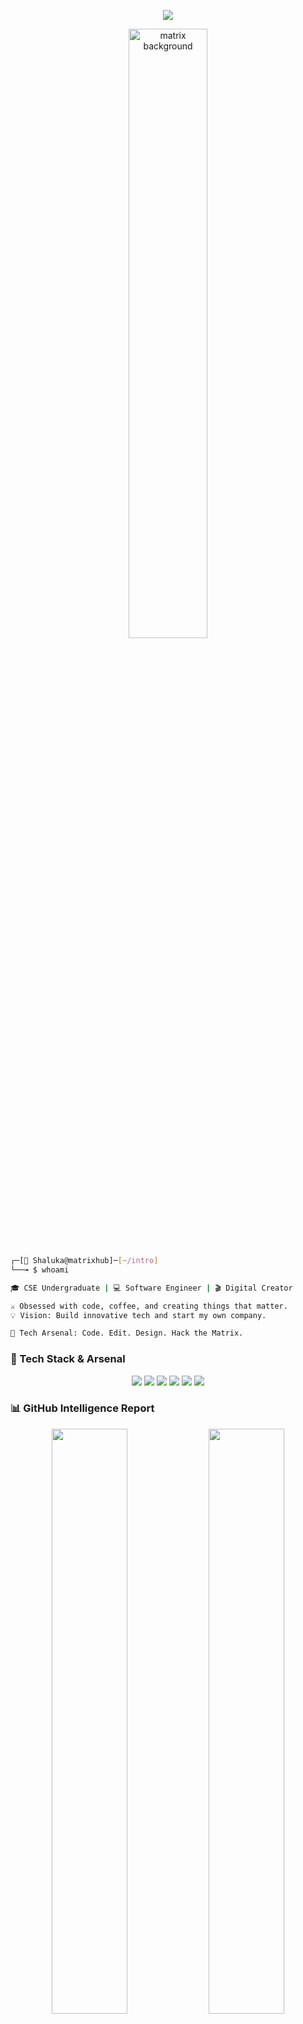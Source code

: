 <!-- 💀 Ultimate Hacker-Themed GitHub README for Shaluka -->

<!-- 🧠 Typing Effect -->
<p align="center">
  <img src="https://readme-typing-svg.demolab.com?font=Fira+Code&size=22&pause=1000&color=0000FF&center=true&vCenter=true&width=500&lines=Access+Granted...;Welcome+Agent+Shaluka;Initializing+GitHub+Protocol..." />
</p>

<!-- 🎥 Matrix Rain Background as a GIF -->
<p align="center">
  <img src="https://media.giphy.com/media/qgQUggAC3Pfv687qPC/giphy.gif" alt="matrix background" width="50%" />
</p>

<!-- 🎯 Terminal Introduction Block -->
```bash
┌─[🔐 Shaluka@matrixhub]─[~/intro]
└──╼ $ whoami

🎓 CSE Undergraduate | 💻 Software Engineer | 🎬 Digital Creator

⚔️ Obsessed with code, coffee, and creating things that matter.
💡 Vision: Build innovative tech and start my own company.

🧠 Tech Arsenal: Code. Edit. Design. Hack the Matrix.
```

<!-- 🧰 Toolbox -->
### 🧰 Tech Stack & Arsenal
<p align="center">
  <img src="https://img.shields.io/badge/C++-00599C?style=for-the-badge&logo=c%2B%2B&logoColor=white"/>
  <img src="https://img.shields.io/badge/Java-ED8B00?style=for-the-badge&logo=java&logoColor=white"/>
  <img src="https://img.shields.io/badge/Python-FFD43B?style=for-the-badge&logo=python&logoColor=blue"/>
  <img src="https://img.shields.io/badge/Photoshop-31A8FF?style=for-the-badge&logo=adobephotoshop&logoColor=white"/>
  <img src="https://img.shields.io/badge/After%20Effects-9999FF?style=for-the-badge&logo=adobeaftereffects&logoColor=white"/>
  <img src="https://img.shields.io/badge/CapCut-000000?style=for-the-badge&logo=capcut&logoColor=white"/>
</p>

<!-- 🧬 GitHub Stats -->
### 📊 GitHub Intelligence Report
<p align="center">
  <img src="https://github-readme-stats.vercel.app/api?username=shalukahhstt&show_icons=true&theme=tokyonight&hide_border=true&custom_title=Agent+Shaluka's+Stats" width="49%"/>
  <img src="https://github-readme-stats.vercel.app/api/top-langs/?username=shalukahhstt&layout=compact&theme=tokyonight&hide_border=true&custom_title=Most+Used+Languages" width="49%"/>
</p>

<!-- 🔄 GitHub Activity Graph -->
<p align="center">
  <img src="https://github-readme-activity-graph.vercel.app/graph?username=shalukahhstt&theme=tokyo-night&hide_border=true" width="100%"/>
</p>

<!-- 🧠 Hacker Quote -->
### 🧠 Daily Kernel Thought
> 🧠 _"Talk is cheap. Show me the code.”

<!-- 🌐 Contact Section -->
### 🌐 Connect with me:
<p align="left">
  <a href="shalukahhstt@gmail.com" target="_blank"><img src="https://img.shields.io/badge/Gmail-D14836.svg?&style=for-the-badge&logo=gmail&logoColor=white"/></a>
  <a href="https://www.linkedin.com/in/shaluka-theshan-a05a5134b/" target="_blank"><img src="https://img.shields.io/badge/LinkedIn-0077B5.svg?&style=for-the-badge&logo=linkedin&logoColor=white"/></a>
  <a href="https://www.instagram.com/__._s_h_a_l_u_k_a_.__/" target="_blank"><img src="https://img.shields.io/badge/Instagram-E4405F.svg?&style=for-the-badge&logo=instagram&logoColor=white"/></a>
  <a href="https://www.hackerrank.com/profile/CSE_230247T_23" target="_blank"><img src="https://img.shields.io/badge/HackerRank-2EC866.svg?&style=for-the-badge&logo=hackerrank&logoColor=white"/></a>
</p>

<!-- 🎭 Easter Egg -->
<details>
  <summary>💻 Secret Command Console</summary>

  ```bash
  sudo apt install inspiration
  > Fetching daily motivation...
  > creativity is already the newest version (999.99.0)
  ```
</details>

<p align="center">💻 Built with ❤️ using Markdown & GitHub API</p>

